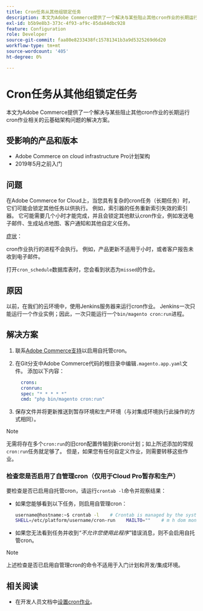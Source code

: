 ```yaml
---
title: Cron任务从其他组锁定任务
description: 本文为Adobe Commerce提供了一个解决与某些阻止其他cron作业的长期运行cron作业相关的云基础架构问题的解决方案。
exl-id: b5b9e8b3-373c-4f93-af9c-85da84dbc928
feature: Configuration
role: Developer
source-git-commit: faa80e8233438fc15781341b3a9d5325269d6d20
workflow-type: tm+mt
source-wordcount: '405'
ht-degree: 0%

---
```


# Cron任务从其他组锁定任务

本文为Adobe Commerce提供了一个解决与某些阻止其他cron作业的长期运行cron作业相关的云基础架构问题的解决方案。

## 受影响的产品和版本

* Adobe Commerce on cloud infrastructure Pro计划架构
* 2019年5月之前入门

## 问题

在Adobe Commerce for Cloud上，当您具有复杂的cron任务（长期任务）时，它们可能会锁定其他任务以供执行。 例如，索引器的任务重新索引失效的索引器。 它可能需要几个小时才能完成，并且会锁定其他默认cron作业，例如发送电子邮件、生成站点地图、客户通知和其他自定义任务。

<u>症状</u>：

cron作业执行的进程不会执行。 例如，产品更新不适用于小时，或者客户报告未收到电子邮件。

打开`cron_schedule`数据库表时，您会看到状态为`missed`的作业。

## 原因

以前，在我们的云环境中，使用Jenkins服务器来运行cron作业。 Jenkins一次只能运行一个作业实例；因此，一次只能运行一个`bin/magento cron:run`进程。

## 解决方案

1. 联系[Adobe Commerce支持](/help/help-center-guide/help-center/magento-help-center-user-guide.md#submit-ticket)以启用自托管cron。
1. 在Git分支中Adobe Commerce代码的根目录中编辑`.magento.app.yaml`文件。 添加以下内容：

   ```yaml
     crons:
     cronrun:
     spec: "* * * * *"
     cmd: "php bin/magento cron:run"
   ```

1. 保存文件并将更新推送到暂存环境和生产环境（与对集成环境执行此操作的方式相同）。

>[!NOTE]
>
>无需将存在多个`cron:run`的旧cron配置传输到新cron计划；如上所述添加的常规`cron:run`任务就足够了。 但是，如果您有任何自定义作业，则需要转移这些作业。

### 检查您是否启用了自管理cron（仅用于Cloud Pro暂存和生产）

要检查是否已启用自托管cron，请运行`crontab -l`命令并观察结果：

* 如果您能够看到以下任务，则启用自管理cron：

  ```bash
  username@hostname:~$ crontab -l    # Crontab is managed by the system, attempts to edit it directly will fail.
  SHELL=/etc/platform/username/cron-run    MAILTO=""    # m h dom mon dow job_name    * * * * * cronrun
  ```

* 如果您无法看到任务并收到&#x200B;*“不允许您使用此程序”*&#x200B;错误消息，则不会启用自托管cron。

>[!NOTE]
>
>上述检查是否已启用自管理cron的命令不适用于入门计划和开发/集成环境。

## 相关阅读

* 在开发人员文档中[设置cron作业](https://experienceleague.adobe.com/en/docs/commerce-operations/configuration-guide/cli/configure-cron-jobs)。
